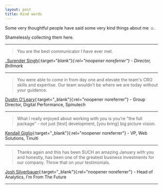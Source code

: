 ```yaml
---
layout: post
title: Kind words
---
```


Some very thoughtful people have said some very kind things about me ☺️.

Shamelessly collecting them here.

---

> You are the best communicator I have ever met.

_[Surender Singh](https://www.linkedin.com/in/surender-singh-ba961655/){:target="_blank"}{:rel="noopener noreferrer"} - Director, Brillmark_

---

> You were able to come in from day one and elevate the team's CRO skills and expertise. Our team wouldn't be where we are today without your guidance.

[Dustin O'Leary](https://www.linkedin.com/in/dustin-o-leary-32831533/){:target="_blank"}{:rel="noopener noreferrer"} - Group Director, Digital Performance, Spinutech

---

> What I really enjoyed about working with you is you're "the full package" - not just \[test\] development, \[you bring\] big picture vision.

[Kendall Giglio](https://www.linkedin.com/in/kendallgiglio){:target="_blank"}{:rel="noopener noreferrer"} - VP, Web Solutions, Tinuiti

---

> Thanks again and this has been SUCH an amazing January with you and honestly, has been one of the greatest business investments for our company. Throw that on your testimonials.

[Josh Silverbauer](https://www.linkedin.com/in/jsilverbauer){:target="_blank"}{:rel="noopener noreferrer"} - Head of Analytics, I'm From The Future

---


